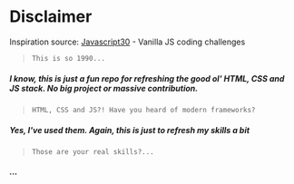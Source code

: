 # Disclaimer
Inspiration source: [Javascript30](https://javascript30.com) - Vanilla JS coding challenges

> `This is so 1990...`

##### I know, this is just a fun repo for refreshing the good ol' HTML, CSS and JS stack. No big project or massive contribution.

> `HTML, CSS and JS?! Have you heard of modern frameworks?`

##### Yes, I've used them. Again, this is just to refresh my skills a bit

> `Those are your real skills?...`

##### ...
